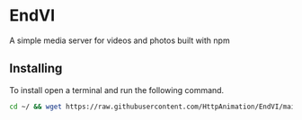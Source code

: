 # EndVI
A simple media server for videos and photos built with npm 

## Installing
To install open a terminal and run the following command.
```bash
cd ~/ && wget https://raw.githubusercontent.com/HttpAnimation/EndVI/main/install.bash && chmod +x install.bash && bash install.bash
```